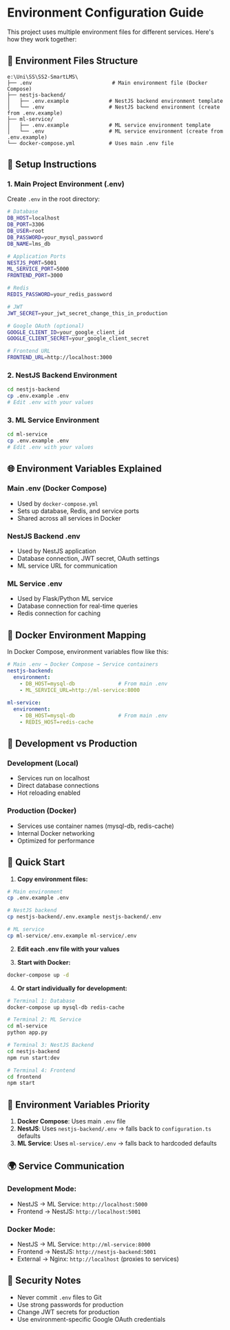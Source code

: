 # Environment Configuration Guide

This project uses multiple environment files for different services. Here's how they work together:

## 📁 Environment Files Structure

```
e:\Uni\SS\SS2-SmartLMS\
├── .env                          # Main environment file (Docker Compose)
├── nestjs-backend/
│   ├── .env.example             # NestJS backend environment template
│   └── .env                     # NestJS backend environment (create from .env.example)
├── ml-service/
│   ├── .env.example             # ML service environment template
│   └── .env                     # ML service environment (create from .env.example)
└── docker-compose.yml           # Uses main .env file
```

## 🔧 Setup Instructions

### 1. Main Project Environment (.env)
Create `.env` in the root directory:

```bash
# Database
DB_HOST=localhost
DB_PORT=3306
DB_USER=root
DB_PASSWORD=your_mysql_password
DB_NAME=lms_db

# Application Ports
NESTJS_PORT=5001
ML_SERVICE_PORT=5000
FRONTEND_PORT=3000

# Redis
REDIS_PASSWORD=your_redis_password

# JWT
JWT_SECRET=your_jwt_secret_change_this_in_production

# Google OAuth (optional)
GOOGLE_CLIENT_ID=your_google_client_id
GOOGLE_CLIENT_SECRET=your_google_client_secret

# Frontend URL
FRONTEND_URL=http://localhost:3000
```

### 2. NestJS Backend Environment
```bash
cd nestjs-backend
cp .env.example .env
# Edit .env with your values
```

### 3. ML Service Environment
```bash
cd ml-service
cp .env.example .env
# Edit .env with your values
```

## 🌐 Environment Variables Explained

### Main .env (Docker Compose)
- Used by `docker-compose.yml`
- Sets up database, Redis, and service ports
- Shared across all services in Docker

### NestJS Backend .env
- Used by NestJS application
- Database connection, JWT secret, OAuth settings
- ML service URL for communication

### ML Service .env
- Used by Flask/Python ML service
- Database connection for real-time queries
- Redis connection for caching

## 🐳 Docker Environment Mapping

In Docker Compose, environment variables flow like this:

```yaml
# Main .env → Docker Compose → Service containers
nestjs-backend:
  environment:
    - DB_HOST=mysql-db              # From main .env
    - ML_SERVICE_URL=http://ml-service:8000
    
ml-service:
  environment:
    - DB_HOST=mysql-db              # From main .env  
    - REDIS_HOST=redis-cache
```

## 🔄 Development vs Production

### Development (Local)
- Services run on localhost
- Direct database connections
- Hot reloading enabled

### Production (Docker)
- Services use container names (mysql-db, redis-cache)
- Internal Docker networking
- Optimized for performance

## 🚀 Quick Start

1. **Copy environment files:**
```bash
# Main environment
cp .env.example .env

# NestJS backend
cp nestjs-backend/.env.example nestjs-backend/.env

# ML service  
cp ml-service/.env.example ml-service/.env
```

2. **Edit each .env file with your values**

3. **Start with Docker:**
```bash
docker-compose up -d
```

4. **Or start individually for development:**
```bash
# Terminal 1: Database
docker-compose up mysql-db redis-cache

# Terminal 2: ML Service
cd ml-service
python app.py

# Terminal 3: NestJS Backend
cd nestjs-backend
npm run start:dev

# Terminal 4: Frontend
cd frontend
npm start
```

## 🔧 Environment Variables Priority

1. **Docker Compose**: Uses main `.env` file
2. **NestJS**: Uses `nestjs-backend/.env` → falls back to `configuration.ts` defaults
3. **ML Service**: Uses `ml-service/.env` → falls back to hardcoded defaults

## 🌍 Service Communication

### Development Mode:
- NestJS → ML Service: `http://localhost:5000`
- Frontend → NestJS: `http://localhost:5001`

### Docker Mode:
- NestJS → ML Service: `http://ml-service:8000`
- Frontend → NestJS: `http://nestjs-backend:5001`
- External → Nginx: `http://localhost` (proxies to services)

## 🔐 Security Notes

- Never commit `.env` files to Git
- Use strong passwords for production
- Change JWT secrets for production
- Use environment-specific Google OAuth credentials
